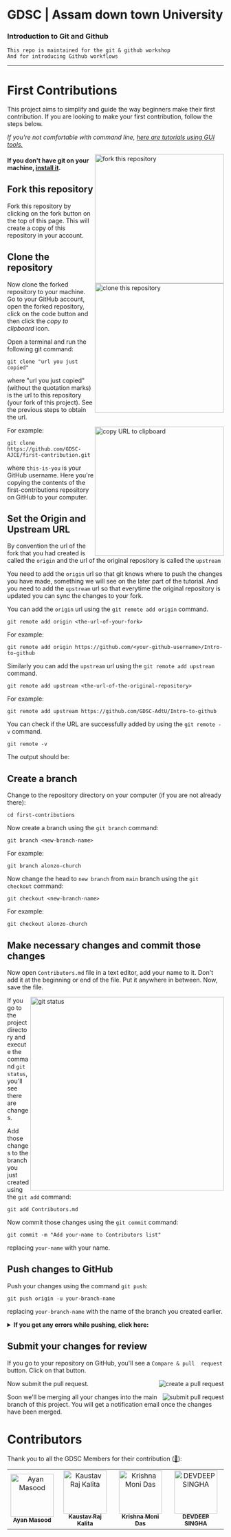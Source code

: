 # GDSC | Assam down town University

### Introduction to Git and Github

    This repo is maintained for the git & github workshop
    And for introducing Github workflows

<hr>

# First Contributions

This project aims to simplify and guide the way beginners make their first
contribution. If you are looking to make your first contribution, follow
the steps below.

_If you're not comfortable with command line, [here are tutorials using GUI tools.](#tutorials-using-other-tools)_

<img align="right" width="300" 
src="https://firstcontributions.github.io/assets/Readme/fork.png" 
alt="fork this repository" />

#### If you don't have git on your machine, [install it](https://help.github.com/articles/set-up-git/).

## Fork this repository

Fork this repository by clicking on the fork button on the top of this
page.
This will create a copy of this repository in your account.

## Clone the repository

<img align="right" width="300" 
src="https://firstcontributions.github.io/assets/Readme/clone.png" 
alt="clone this repository" />

Now clone the forked repository to your machine. Go to your GitHub
account, open the forked repository, click on the code button and then
click the _copy to clipboard_ icon.

Open a terminal and run the following git command:

```
git clone "url you just copied"
```

where "url you just copied" (without the quotation marks) is the url to
this repository (your fork of this project). See the previous steps to
obtain the url.

<img align="right" width="300" 
src="https://firstcontributions.github.io/assets/Readme/copy-to-clipboard.png" 
alt="copy URL to clipboard" />

For example:

```
git clone https://github.com/GDSC-AJCE/first-contribution.git
```

where `this-is-you` is your GitHub username. Here you're copying the
contents of the first-contributions repository on GitHub to your computer.

## Set the Origin and Upstream URL

By convention the url of the fork that you had created is called the `origin` and the url of the original repository is called the `upstream`

You need to add the `origin` url so that git knows where to push the changes you have made, something we will see on the later part of the tutorial.
And you need to add the `upstream` url so that everytime the original repository is updated you can sync the changes to your fork.

You can add the `origin` url using the `git remote add origin` command.

```
git remote add origin <the-url-of-your-fork>
```

For example:

```
git remote add origin https://github.com/<your-github-username>/Intro-to-github
```

Similarly you can add the `upstream` url using the `git remote add upstream` command.

```
git remote add upstream <the-url-of-the-original-repository>
```

For example:

```
git remote add upstream https://github.com/GDSC-AdtU/Intro-to-github
```

You can check if the URL are successfully added by using the `git remote -v` command.

```
git remote -v
```

The output should be:

## Create a branch

Change to the repository directory on your computer (if you are not
already there):

```
cd first-contributions
```

Now create a branch using the `git branch` command:

```
git branch <new-branch-name>
```

For example:

```
git branch alonzo-church
```

Now change the head to `new branch` from `main` branch using the `git checkout` command:

```
git checkout <new-branch-name>
```

For example:

```
git checkout alonzo-church
```

## Make necessary changes and commit those changes

Now open `Contributors.md` file in a text editor, add your name to it.
Don't add it at the beginning or end of the file. Put it anywhere in
between. Now, save the file.

<img align="right" width="450" 
src="https://firstcontributions.github.io/assets/Readme/git-status.png" 
alt="git status" />

If you go to the project directory and execute the command `git status`,
you'll see there are changes.

Add those changes to the branch you just created using the `git add`
command:

```
git add Contributors.md
```

Now commit those changes using the `git commit` command:

```
git commit -m "Add your-name to Contributors list"
```

replacing `your-name` with your name.

## Push changes to GitHub

Push your changes using the command `git push`:

```
git push origin -u your-branch-name
```

replacing `your-branch-name` with the name of the branch you created
earlier.

<details>
<summary> <strong>If you get any errors while pushing, click 
here:</strong> </summary>

- ### Authentication Error
       <pre>remote: Support for password authentication was removed on
  August 13, 2021. Please use a personal access token instead.
  remote: Please see
  https://github.blog/2020-12-15-token-authentication-requirements-for-git-operations/
  for more information.
  fatal: Authentication failed for
  'https://github.com/<your-username>/first-contributions.git/'</pre>
  Go to [GitHub's
  tutorial](https://docs.github.com/en/authentication/connecting-to-github-with-ssh/adding-a-new-ssh-key-to-your-github-account)
  on generating and configuring an SSH key to your account.

</details>

## Submit your changes for review

If you go to your repository on GitHub, you'll see a `Compare & pull 
request` button. Click on that button.

<img style="float: right;" 
src="https://firstcontributions.github.io/assets/Readme/compare-and-pull.png" 
alt="create a pull request" />

Now submit the pull request.

<img style="float: right;" 
src="https://firstcontributions.github.io/assets/Readme/submit-pull-request.png" 
alt="submit pull request" />

Soon we'll be merging all your changes into the main branch of this
project. You will get a notification email once the changes have been
merged.

# Contributors

Thank you to all the GDSC Members for their contribution ([:hugs:](https://allcontributors.org/docs/en/emoji-key)):

<!-- ALL-CONTRIBUTORS-LIST:START - Do not remove or modify this section -->
<!-- prettier-ignore-start -->
<!-- markdownlint-disable -->
<table>
    <tbody>
        <tr>
            <td align="center">
                <a href="https://github.com/GDSC-AdtU/Intro-to-github">
                    <img src="https://avatars.githubusercontent.com/u/101629997?v=4" width="100px;" alt="Ayan Masood"/>
                    <br />
                    <sub><b>Ayan Masood</b></sub>
                </a> 
            </td>
            <td align="center">
                <a href="https://github.com/GDSC-AdtU/Intro-to-github">
                    <img src="https://media.licdn.com/dms/image/D4D03AQGzHi2tL-uk8Q/profile-displayphoto-shrink_400_400/0/1695542753811?e=1702512000&v=beta&t=Fgg6_jUD6-pIv77DvNb0XZiDByYrk9L0rZcb3Ps6WZs" width="100px;" alt="Kaustav Raj Kalita"/>
                    <br />
                    <sub><b>Kaustav Raj Kalita</b></sub>
                </a> 
            </td>
                <td align="center">
                <a href="https://github.com/GDSC-AdtU/Intro-to-github">
                    <img src="https://avatars.githubusercontent.com/u/74696516?v=4" width="100px;" alt="Krishna Moni Das"/>
                    <br />
                    <sub><b>Krishna Moni Das</b></sub>
                </a> 
            </td>
                <td align="center">
                <a href="https://github.com/GDSC-AdtU/Intro-to-github">
                    <img src="https://avatars.githubusercontent.com/u/67728391?v=4" width="100px;" alt="DEVDEEP SINGHA"/>
                    <br />
                    <sub><b>DEVDEEP SINGHA</b></sub>
                </a> 
            </td>
        </tr>
    </tbody>
</table>
